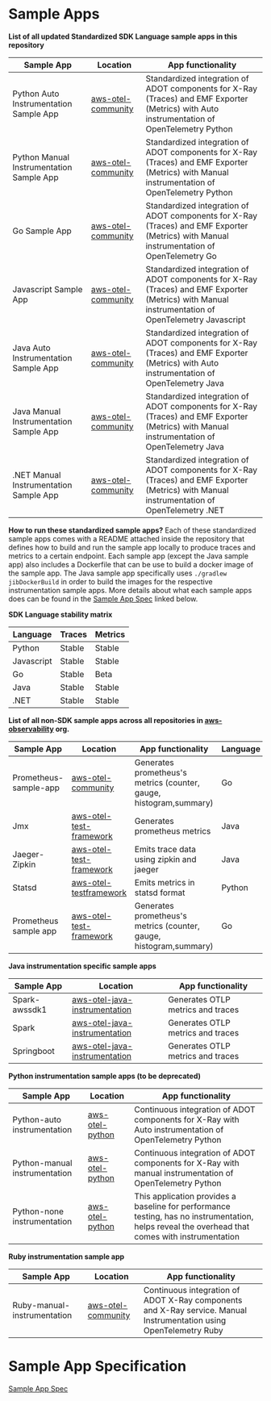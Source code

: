 # Sample Apps


**List of all updated Standardized SDK Language sample apps in this repository**

|Sample App                   |Location                                                                                                                                    |App functionality                                                                                                                              |
|-----------------------------|--------------------------------------------------------------------------------------------------------------------------------------------|-----------------------------------------------------------------------------------------------------------------------------------------------|
|Python Auto Instrumentation Sample App |[aws-otel-community](https://github.com/aws-observability/aws-otel-community/tree/master/sample-apps/python-auto-instrumentation-sample-app)          |Standardized integration of ADOT components for X-Ray (Traces) and EMF Exporter (Metrics) with Auto instrumentation of OpenTelemetry Python                                          |
|Python Manual Instrumentation Sample App |[aws-otel-community](https://github.com/aws-observability/aws-otel-community/tree/master/sample-apps/python-manual-instrumentation-sample-app)        |Standardized integration of ADOT components for X-Ray (Traces) and EMF Exporter (Metrics) with Manual instrumentation of OpenTelemetry Python                                        |
|Go Sample App |[aws-otel-community](https://github.com/aws-observability/aws-otel-community/tree/master/sample-apps/go-sample-app)        |Standardized integration of ADOT components for X-Ray (Traces) and EMF Exporter (Metrics) with Manual instrumentation of OpenTelemetry Go                                        |
|Javascript Sample App |[aws-otel-community](https://github.com/aws-observability/aws-otel-community/tree/master/sample-apps/javascript-sample-app)        |Standardized integration of ADOT components for X-Ray (Traces) and EMF Exporter (Metrics) with Manual instrumentation of OpenTelemetry Javascript                                  |
|Java Auto Instrumentation Sample App |[aws-otel-community](https://github.com/aws-observability/aws-otel-community/tree/master/sample-apps/java-sample-app/auto)        |Standardized integration of ADOT components for X-Ray (Traces) and EMF Exporter (Metrics) with Auto instrumentation of OpenTelemetry Java                                  |
|Java Manual Instrumentation Sample App |[aws-otel-community](https://github.com/aws-observability/aws-otel-community/tree/master/sample-apps/java-sample-app/manual)        |Standardized integration of ADOT components for X-Ray (Traces) and EMF Exporter (Metrics) with Manual instrumentation of OpenTelemetry Java                                  |
|.NET Manual Instrumentation Sample App |[aws-otel-community](https://github.com/aws-observability/aws-otel-community/tree/master/sample-apps/dotnet-sample-app)       |Standardized integration of ADOT components for X-Ray (Traces) and EMF Exporter (Metrics) with Manual instrumentation of OpenTelemetry .NET                                  |

**How to run these standardized sample apps?**
Each of these standardized sample apps comes with a README attached inside the repository that defines how to build and run the sample app locally to produce traces and metrics to a certain endpoint.  Each sample app (except the Java sample app) also includes a Dockerfile that can be use to build a docker image of the sample app.  The Java sample app specifically uses `./gradlew jibDockerBuild` in order to build the images for the respective instrumentation sample apps. More details about what each sample apps does can be found in the [Sample App Spec](#sample-app-specification) linked below.

**SDK Language stability matrix** 

|Language                   |Traces                                                                                                                                    |Metrics                                                                                                                              |
|-----------------------------|--------------------------------------------------------------------------------------------------------------------------------------------|-----------------------------------------------------------------------------------------------------------------------------------------------|
|Python |Stable         |Stable                    |
|Javascript |Stable       |Stable                         |
|Go |Stable         |Beta                    |
|Java |Stable       |Stable                         |
|.NET |Stable         |Stable                    |

**List of all non-SDK sample apps across all repositories in [aws-observability](https://github.com/aws-observability) org.**

|Sample App                   |Location                                                                                                                                    |App functionality                                                                                                                              |Language  |
|-----------------------------|--------------------------------------------------------------------------------------------------------------------------------------------|-----------------------------------------------------------------------------------------------------------------------------------------------|----------|
|Prometheus-sample-app        |[aws-otel-community](https://github.com/aws-observability/aws-otel-community/tree/master/sample-apps/prometheus-sample-app)                 |Generates prometheus's metrics (counter, gauge, histogram,summary)                                                                             |Go        |  
|Jmx                          |[aws-otel-test-framework](https://github.com/aws-observability/aws-otel-test-framework/tree/terraform/sample-apps/jmx)                      |Generates prometheus metrics                                                                                                                   |Java      |
|Jaeger-Zipkin                |[aws-otel-test-framework](https://github.com/aws-observability/aws-otel-test-framework/tree/terraform/sample-apps/jaeger-zipkin-sample-app) |Emits trace data using zipkin and jaeger                                                                                                       |Java      |
|Statsd                       |[aws-otel-testframework](https://github.com/aws-observability/aws-otel-test-framework/tree/terraform/sample-apps/statsd)                    |Emits metrics in statsd format                                                                                                                 |Python    |
|Prometheus sample app        |[aws-otel-test-framework](https://github.com/aws-observability/aws-otel-test-framework/tree/terraform/sample-apps/prometheus)               |Generates prometheus's metrics (counter, gauge, histogram,summary)                                                                             |Go        |

**Java instrumentation specific sample apps**

|Sample App                   |Location                                                                                                                                    |App functionality                                                                                                                              |
|-----------------------------|--------------------------------------------------------------------------------------------------------------------------------------------|-----------------------------------------------------------------------------------------------------------------------------------------------|
|Spark-awssdk1                |[aws-otel-java-instrumentation](https://github.com/aws-observability/aws-otel-java-instrumentation/tree/main/sample-apps/spark-awssdkv1)    |Generates OTLP metrics and traces                                                                                                              |
|Spark                        |[aws-otel-java-instrumentation](https://github.com/aws-observability/aws-otel-java-instrumentation/tree/main/sample-apps/spark)             |Generates OTLP metrics and traces                                                                                                              |
|Springboot                   |[aws-otel-java-instrumentation](https://github.com/aws-observability/aws-otel-java-instrumentation/tree/main/sample-apps/springboot)        |Generates OTLP metrics and traces                                                                                                              |

**Python instrumentation sample apps (to be deprecated)**

|Sample App                   |Location                                                                                                                                    |App functionality                                                                                                                              |
|-----------------------------|--------------------------------------------------------------------------------------------------------------------------------------------|-----------------------------------------------------------------------------------------------------------------------------------------------|
|Python-auto instrumentation  |[aws-otel-python](https://github.com/aws-observability/aws-otel-python/tree/main/integration-test-apps/auto-instrumentation/flask)          |Continuous integration of ADOT components for X-Ray with Auto instrumentation of OpenTelemetry Python                                          |
|Python-manual instrumentation|[aws-otel-python](https://github.com/aws-observability/aws-otel-python/tree/main/integration-test-apps/manual-instrumentation/flask)        |Continuous integration of ADOT components for X-Ray with manual instrumentation of OpenTelemetry Python                                        |
|Python-none instrumentation  |[aws-otel-python](https://github.com/aws-observability/aws-otel-python/tree/main/integration-test-apps/none-instrumentation/flask)          |This application provides a baseline for performance testing, has no instrumentation, helps reveal the overhead that comes with instrumentation|

**Ruby instrumentation sample app**

|Sample App                   |Location                                                                                                                                    |App functionality                                                                                                                              |
|-----------------------------|--------------------------------------------------------------------------------------------------------------------------------------------|-----------------------------------------------------------------------------------------------------------------------------------------------|
|Ruby-manual-instrumentation  |[aws-otel-community](https://github.com/aws-observability/aws-otel-community/tree/master/sample-apps/ruby-rails-sample-app)              |Continuous integration of ADOT X-Ray components and X-Ray service. Manual Instrumentation using OpenTelemetry Ruby                              |

# Sample App Specification

[Sample App Spec](SampleAppSpec.md)
